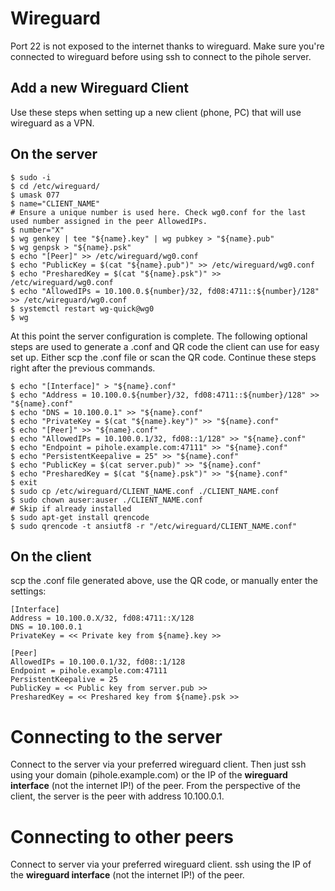 # Wireguard

Port 22 is not exposed to the internet thanks to wireguard. Make sure you're connected to wireguard before using ssh to connect to the pihole server.

## Add a new Wireguard Client

Use these steps when setting up a new client (phone, PC) that will use wireguard as a VPN.

## On the server

```
$ sudo -i
$ cd /etc/wireguard/
$ umask 077
$ name="CLIENT_NAME"
# Ensure a unique number is used here. Check wg0.conf for the last used number assigned in the peer AllowedIPs.
$ number="X"
$ wg genkey | tee "${name}.key" | wg pubkey > "${name}.pub"
$ wg genpsk > "${name}.psk"
$ echo "[Peer]" >> /etc/wireguard/wg0.conf
$ echo "PublicKey = $(cat "${name}.pub")" >> /etc/wireguard/wg0.conf
$ echo "PresharedKey = $(cat "${name}.psk")" >> /etc/wireguard/wg0.conf
$ echo "AllowedIPs = 10.100.0.${number}/32, fd08:4711::${number}/128" >> /etc/wireguard/wg0.conf
$ systemctl restart wg-quick@wg0
$ wg
```

At this point the server configuration is complete. The following optional steps are used to generate a .conf and QR code the client can use for easy set up.
Either scp the .conf file or scan the QR code. Continue these steps right after the previous commands.

```
$ echo "[Interface]" > "${name}.conf"
$ echo "Address = 10.100.0.${number}/32, fd08:4711::${number}/128" >> "${name}.conf"
$ echo "DNS = 10.100.0.1" >> "${name}.conf"
$ echo "PrivateKey = $(cat "${name}.key")" >> "${name}.conf"
$ echo "[Peer]" >> "${name}.conf"
$ echo "AllowedIPs = 10.100.0.1/32, fd08::1/128" >> "${name}.conf"
$ echo "Endpoint = pihole.example.com:47111" >> "${name}.conf"
$ echo "PersistentKeepalive = 25" >> "${name}.conf"
$ echo "PublicKey = $(cat server.pub)" >> "${name}.conf"
$ echo "PresharedKey = $(cat "${name}.psk")" >> "${name}.conf"
$ exit
$ sudo cp /etc/wireguard/CLIENT_NAME.conf ./CLIENT_NAME.conf
$ sudo chown auser:auser ./CLIENT_NAME.conf
# Skip if already installed
$ sudo apt-get install qrencode
$ sudo qrencode -t ansiutf8 -r "/etc/wireguard/CLIENT_NAME.conf"
```

## On the client

scp the .conf file generated above, use the QR code, or manually enter the settings:

```
[Interface]
Address = 10.100.0.X/32, fd08:4711::X/128
DNS = 10.100.0.1
PrivateKey = << Private key from ${name}.key >>

[Peer]
AllowedIPs = 10.100.0.1/32, fd08::1/128
Endpoint = pihole.example.com:47111
PersistentKeepalive = 25
PublicKey = << Public key from server.pub >>
PresharedKey = << Preshared key from ${name}.psk >>
```

# Connecting to the server

Connect to the server via your preferred wireguard client. Then just ssh using your domain (pihole.example.com)
or the IP of the **wireguard interface** (not the internet IP!) of the peer.
From the perspective of the client, the server is the peer with address 10.100.0.1.

# Connecting to other peers

Connect to server via your preferred wireguard client. ssh using the IP of the **wireguard interface** (not the internet IP!) of the peer.


